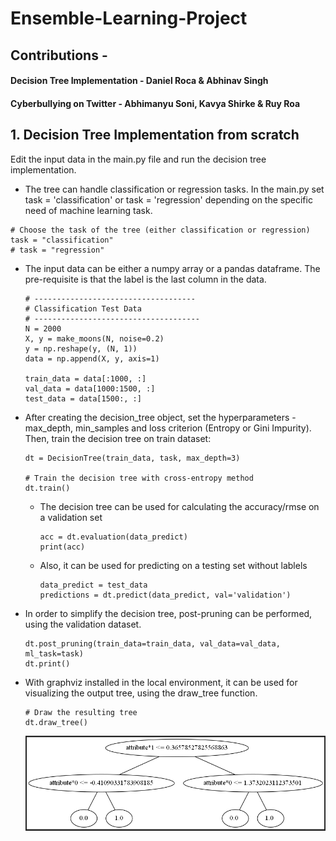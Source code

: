 # Ensemble-Learning-Project

## Contributions - 
####  Decision Tree Implementation - Daniel Roca & Abhinav Singh

####  Cyberbullying on Twitter - Abhimanyu Soni, Kavya Shirke & Ruy Roa

## 1. Decision Tree Implementation from scratch

Edit the input data in the main.py file and run the decision tree implementation.

- The tree can handle classification or regression tasks. In the main.py set task = 'classification' or task = 'regression' depending on the specific need of machine learning task.

````
# Choose the task of the tree (either classification or regression)
task = "classification"
# task = "regression"
````

- The input data can be either a numpy array or a pandas dataframe. The pre-requisite is that the label is the last column in the data.
  ````
  # ------------------------------------
  # Classification Test Data
  # -------------------------------------
  N = 2000
  X, y = make_moons(N, noise=0.2)
  y = np.reshape(y, (N, 1))
  data = np.append(X, y, axis=1)

  train_data = data[:1000, :]
  val_data = data[1000:1500, :]
  test_data = data[1500:, :]
  ````

- After creating the decision_tree object, set the hyperparameters - max_depth, min_samples and loss criterion (Entropy or Gini Impurity). Then, train the decision tree on train dataset:
  ````
  dt = DecisionTree(train_data, task, max_depth=3)
  
  # Train the decision tree with cross-entropy method
  dt.train()
  ````

  - The decision tree can be used for calculating the accuracy/rmse on a validation set
    ````
    acc = dt.evaluation(data_predict)
    print(acc)
    ````

  - Also, it can be used for predicting on a testing set without lablels
    ````
    data_predict = test_data
    predictions = dt.predict(data_predict, val='validation')
    ````

- In order to simplify the decision tree, post-pruning can be performed, using the validation dataset.
  ````
  dt.post_pruning(train_data=train_data, val_data=val_data, ml_task=task)
  dt.print()
  ````
  
- With graphviz installed in the local environment, it can be used for visualizing the output tree, using the draw_tree function.
  ````
  # Draw the resulting tree
  dt.draw_tree()
  ````
  
  ![](DecisionTree/tree_sample.PNG)
  



